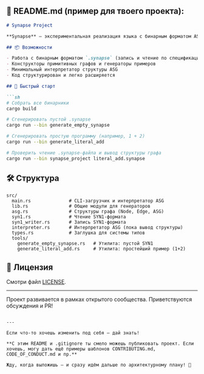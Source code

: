 ## 📄 **README.md** (пример для твоего проекта):

````markdown
# Synapse Project

**Synapse** — экспериментальная реализация языка с бинарным форматом ASG (Abstract Syntax Graph), сериализацией SYN1 и минимальным интерпретатором.

## 📦 Возможности

- Работа с бинарным форматом `.synapse` (запись и чтение по спецификации SYN1)
- Конструкторы примитивных графов и генераторы примеров
- Минимальный интерпретатор структуры ASG
- Код структурирован и легко расширяется

## 🚀 Быстрый старт

```sh
# Собрать все бинарники
cargo build

# Сгенерировать пустой .synapse
cargo run --bin generate_empty_synapse

# Сгенерировать простую программу (например, 1 + 2)
cargo run --bin generate_literal_add

# Проверить чтение .synapse-файла и вывод структуры графа
cargo run --bin synapse_project literal_add.synapse
````

## 🛠️ Структура

```
src/
  main.rs              # CLI-загрузчик и интерпретатор ASG
  lib.rs               # Общие модули для генераторов
  asg.rs               # Структуры графа (Node, Edge, ASG)
  syn1.rs              # Чтение SYN1-формата
  syn1_writer.rs       # Запись SYN1-формата
  interpreter.rs       # Интерпретатор ASG (пока вывод структуры)
  types.rs             # Заглушка для системы типов
  tools/
    generate_empty_synapse.rs   # Утилита: пустой SYN1
    generate_literal_add.rs     # Утилита: простейший пример (1+2)
```

## 📝 Лицензия

Смотри файл [LICENSE](LICENSE).

---

Проект развивается в рамках открытого сообщества. Приветствуются обсуждения и PR!

```

---

Если что-то хочешь изменить под себя — дай знать!
  
**С этим README и .gitignore ты смело можешь публиковать проект. Если хочешь, могу дать ещё примеры шаблонов CONTRIBUTING.md, CODE_OF_CONDUCT.md и пр.**

Жду, когда выложишь — и сразу идём дальше по архитектурному плану! 🚀
```
